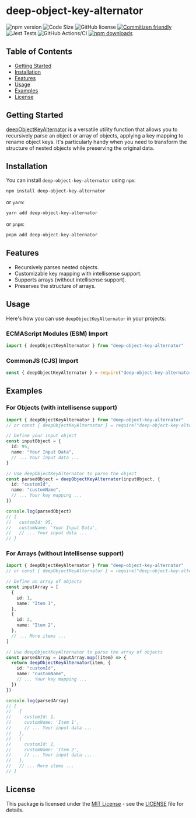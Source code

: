 # deep-object-key-alternator

![npm version](https://img.shields.io/npm/v/deep-object-key-alternator.svg?style=flat)
![Code Size](https://img.shields.io/github/languages/code-size/emranffl/deep-object-key-alternator)
![GitHub license](https://img.shields.io/github/license/emranffl/deep-object-key-alternator.svg?style=flat)
[![Commitizen friendly](https://img.shields.io/badge/commitizen-friendly-brightgreen.svg)](http://commitizen.github.io/cz-cli/)
![Jest Tests](https://img.shields.io/badge/Jest%20Tests-Passed-brightgreen.svg)
![GitHub Actions/CI](https://github.com/emranffl/deep-object-key-alternator/workflows/Node.js%20CI/badge.svg)
[![npm downloads](https://img.shields.io/npm/dm/deep-object-key-alternator.svg?style=flat)](https://www.npmjs.com/package/deep-object-key-alternator)

<!-- ![GitHub search hit counter](https://img.shields.io/github/search/emranffl/deep-object-key-alternator/object) -->

## Table of Contents

- [Getting Started](#getting-started)
- [Installation](#installation)
- [Features](#features)
- [Usage](#usage)
- [Examples](#examples)
- [License](#license)

## Getting Started

[deepObjectKeyAlternator](./docs/modules.md) is a versatile utility function that allows you to recursively parse an object or array of objects, applying a key mapping to rename object keys. It's particularly handy when you need to transform the structure of nested objects while preserving the original data.

## Installation

You can install `deep-object-key-alternator` using `npm`:

```bash
npm install deep-object-key-alternator
```

or `yarn`:

```bash
yarn add deep-object-key-alternator
```

or `pnpm`:

```bash
pnpm add deep-object-key-alternator
```

## Features

- Recursively parses nested objects.
- Customizable key mapping with intellisense support.
- Supports arrays (without intellisense support).
- Preserves the structure of arrays.

## Usage

Here's how you can use `deepObjectKeyAlternator` in your projects:

### ECMAScript Modules (ESM) Import

```ts
import { deepObjectKeyAlternator } from "deep-object-key-alternator"
```

### CommonJS (CJS) Import

```ts
const { deepObjectKeyAlternator } = require("deep-object-key-alternator")
```

## Examples

### For Objects (with intellisense support)

```ts
import { deepObjectKeyAlternator } from "deep-object-key-alternator"
// or const { deepObjectKeyAlternator } = require("deep-object-key-alternator")

// Define your input object
const inputObject = {
  id: 95,
  name: "Your Input Data",
  // ... Your input data ...
}

// Use deepObjectKeyAlternator to parse the object
const parsedObject = deepObjectKeyAlternator(inputObject, {
  id: "customId",
  name: "customName",
  // ... Your key mapping ...
})

console.log(parsedObject)
// {
//   customId: 95,
//   customName: 'Your Input Data',
//   // ... Your input data ...
// }
```

### For Arrays (without intellisense support)

```ts
import { deepObjectKeyAlternator } from "deep-object-key-alternator"
// or const { deepObjectKeyAlternator } = require("deep-object-key-alternator");

// Define an array of objects
const inputArray = [
  {
    id: 1,
    name: "Item 1",
  },
  {
    id: 2,
    name: "Item 2",
  },
  // ... More items ...
]

// Use deepObjectKeyAlternator to parse the array of objects
const parsedArray = inputArray.map((item) => {
  return deepObjectKeyAlternator(item, {
    id: "customId",
    name: "customName",
    // ... Your key mapping ...
  })
})

console.log(parsedArray)
// [
//   {
//     customId: 1,
//     customName: 'Item 1',
//     // ... Your input data ...
//   },
//   {
//     customId: 2,
//     customName: 'Item 2',
//     // ... Your input data ...
//   },
//   // ... More items ...
// ]
```

## License

This package is licensed under the [MIT License](https://tlo.mit.edu/learn-about-intellectual-property/software-and-open-source-licensing/open-source-licensing) - see the [LICENSE](LICENSE) file for details.

